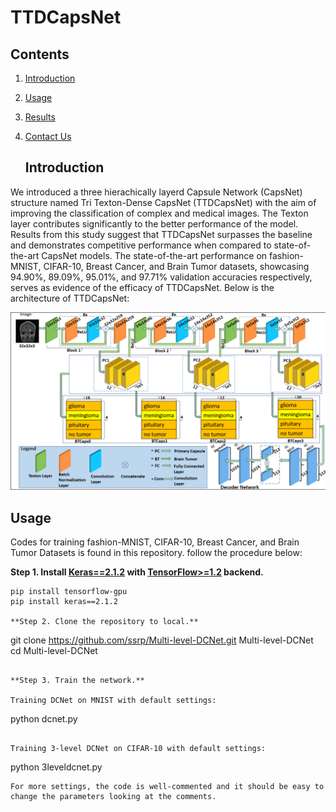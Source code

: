 # TTDCapsNet
## Contents
1. [Introduction](#introduction)
2. [Usage](#usage)
3. [Results](#results)
4. [Contact Us](#contact-us)

   ## Introduction
We introduced a three hierachically layerd Capsule Network (CapsNet) structure named Tri Texton-Dense CapsNet (TTDCapsNet) with the aim of 
improving the classification of complex and medical images. The Texton layer contributes significantly to the better performance of the model.
Results from this study suggest that TTDCapsNet surpasses the baseline and demonstrates competitive performance when compared to state-of-the-art
CapsNet models. The state-of-the-art performance on fashion-MNIST, CIFAR-10, Breast Cancer, and Brain Tumor datasets, showcasing 94.90%, 89.09%, 95.01%, and 97.71% validation accuracies respectively, serves as evidence of the efficacy of TTDCapsNet. Below is the architecture of TTDCapsNet:
<p align="center">
<img src="figures/proposed architecture.png" width="700">
</p>

 ## Usage
Codes for training fashion-MNIST, CIFAR-10, Breast Cancer, and Brain Tumor Datasets is found in this repository. follow the procedure below:

**Step 1.
Install [Keras==2.1.2](https://github.com/fchollet/keras)
with [TensorFlow>=1.2](https://github.com/tensorflow/tensorflow) backend.**
```
pip install tensorflow-gpu
pip install keras==2.1.2

**Step 2. Clone the repository to local.**
```
git clone https://github.com/ssrp/Multi-level-DCNet.git Multi-level-DCNet
cd Multi-level-DCNet
```

**Step 3. Train the network.**  

Training DCNet on MNIST with default settings:
```
python dcnet.py
```

Training 3-level DCNet on CIFAR-10 with default settings:
```
python 3leveldcnet.py
```
For more settings, the code is well-commented and it should be easy to change the parameters looking at the comments. 

